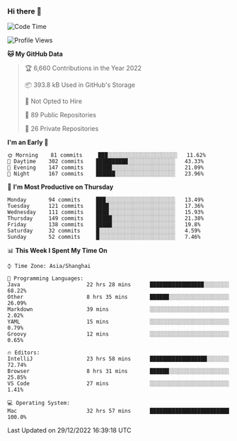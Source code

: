 ### Hi there 👋

<!--
**qbosen/qbosen** is a ✨ _special_ ✨ repository because its `README.md` (this file) appears on your GitHub profile.

Here are some ideas to get you started:

- 🔭 I’m currently working on ...
- 🌱 I’m currently learning ...
- 👯 I’m looking to collaborate on ...
- 🤔 I’m looking for help with ...
- 💬 Ask me about ...
- 📫 How to reach me: ...
- 😄 Pronouns: ...
- ⚡ Fun fact: ...
-->

<!--START_SECTION:waka-->
![Code Time](http://img.shields.io/badge/Code%20Time-1%2C102%20hrs%203%20mins-blue)

![Profile Views](http://img.shields.io/badge/Profile%20Views-0-blue)

**🐱 My GitHub Data** 

> 🏆 6,660 Contributions in the Year 2022
 > 
> 📦 393.8 kB Used in GitHub's Storage 
 > 
> 🚫 Not Opted to Hire
 > 
> 📜 89 Public Repositories 
 > 
> 🔑 26 Private Repositories  
 > 
**I'm an Early 🐤** 

```text
🌞 Morning    81 commits     ███░░░░░░░░░░░░░░░░░░░░░░   11.62% 
🌆 Daytime    302 commits    ██████████░░░░░░░░░░░░░░░   43.33% 
🌃 Evening    147 commits    █████░░░░░░░░░░░░░░░░░░░░   21.09% 
🌙 Night      167 commits    ██████░░░░░░░░░░░░░░░░░░░   23.96%

```
📅 **I'm Most Productive on Thursday** 

```text
Monday       94 commits     ███░░░░░░░░░░░░░░░░░░░░░░   13.49% 
Tuesday      121 commits    ████░░░░░░░░░░░░░░░░░░░░░   17.36% 
Wednesday    111 commits    ████░░░░░░░░░░░░░░░░░░░░░   15.93% 
Thursday     149 commits    █████░░░░░░░░░░░░░░░░░░░░   21.38% 
Friday       138 commits    █████░░░░░░░░░░░░░░░░░░░░   19.8% 
Saturday     32 commits     █░░░░░░░░░░░░░░░░░░░░░░░░   4.59% 
Sunday       52 commits     █░░░░░░░░░░░░░░░░░░░░░░░░   7.46%

```


📊 **This Week I Spent My Time On** 

```text
⌚︎ Time Zone: Asia/Shanghai

💬 Programming Languages: 
Java                     22 hrs 28 mins      █████████████████░░░░░░░░   68.22% 
Other                    8 hrs 35 mins       ██████░░░░░░░░░░░░░░░░░░░   26.09% 
Markdown                 39 mins             ░░░░░░░░░░░░░░░░░░░░░░░░░   2.02% 
YAML                     15 mins             ░░░░░░░░░░░░░░░░░░░░░░░░░   0.79% 
Groovy                   12 mins             ░░░░░░░░░░░░░░░░░░░░░░░░░   0.65%

🔥 Editors: 
IntelliJ                 23 hrs 58 mins      ██████████████████░░░░░░░   72.74% 
Browser                  8 hrs 31 mins       ██████░░░░░░░░░░░░░░░░░░░   25.85% 
VS Code                  27 mins             ░░░░░░░░░░░░░░░░░░░░░░░░░   1.41%

💻 Operating System: 
Mac                      32 hrs 57 mins      █████████████████████████   100.0%

```


 Last Updated on 29/12/2022 16:39:18 UTC
<!--END_SECTION:waka-->
